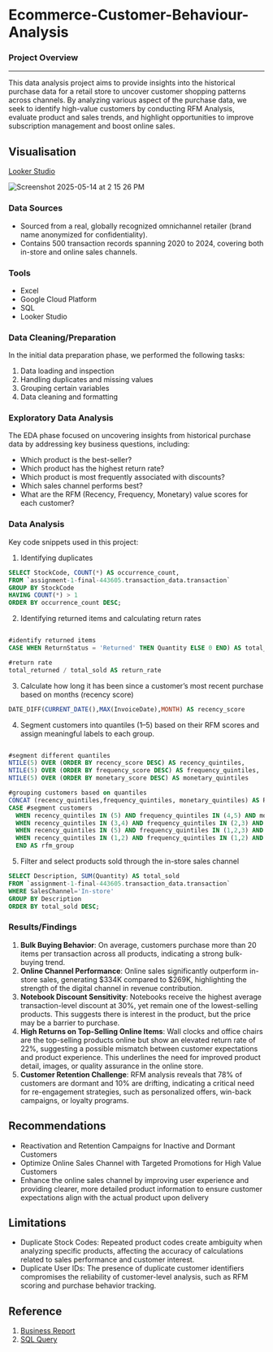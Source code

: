 # Ecommerce-Customer-Behaviour-Analysis


### Project Overview
---

This data analysis project aims to provide insights into the historical purchase data for a retail store to uncover customer shopping patterns across channels. By analyzing various aspect of the purchase data, we seek to identify high-value customers by conducting RFM Analysis, evaluate product and sales trends, and highlight opportunities to improve subscription management and boost online sales.

## Visualisation

[Looker Studio](https://lookerstudio.google.com/s/nX3B7URnLqY)


![Screenshot 2025-05-14 at 2 15 26 PM](https://github.com/user-attachments/assets/f89354d2-8353-47b1-b57c-6b3c60456cac)


### Data Sources 

- Sourced from a real, globally recognized omnichannel retailer (brand name anonymized for confidentiality).
- Contains 500 transaction records spanning 2020 to 2024, covering both in-store and online sales channels.

### Tools
- Excel
- Google Cloud Platform
- SQL
- Looker Studio

### Data Cleaning/Preparation

In the initial data preparation phase, we performed the following tasks:
1. Data loading and inspection
2. Handling duplicates and missing values
3. Grouping certain variables
4. Data cleaning and formatting

### Exploratory Data Analysis
The EDA phase focused on uncovering insights from historical purchase data by addressing key business questions, including:
- Which product is the best-seller?
- Which product has the highest return rate?
- Which product is most frequently associated with discounts?
- Which sales channel performs best?
- What are the RFM (Recency, Frequency, Monetary) value scores for each customer?

### Data Analysis
Key code snippets used in this project:

1. Identifying duplicates

```sql
SELECT StockCode, COUNT(*) AS occurrence_count, 
FROM `assignment-1-final-443605.transaction_data.transaction`
GROUP BY StockCode
HAVING COUNT(*) > 1
ORDER BY occurrence_count DESC;
```

2. Identifying returned items and calculating return rates 
```sql

#identify returned items
CASE WHEN ReturnStatus = 'Returned' THEN Quantity ELSE 0 END) AS total_returned

#return rate
total_returned / total_sold AS return_rate
```

3. Calculate how long it has been since a customer’s most recent purchase based on months (recency score)

```sql
DATE_DIFF(CURRENT_DATE(),MAX(InvoiceDate),MONTH) AS recency_score
```
4. Segment customers into quantiles (1–5) based on their RFM scores and assign meaningful labels to each group.
```sql

#segment different quantiles
NTILE(5) OVER (ORDER BY recency_score DESC) AS recency_quintiles, 
NTILE(5) OVER (ORDER BY frequency_score DESC) AS frequency_quintiles,
NTILE(5) OVER (ORDER BY monetary_score DESC) AS monetary_quintiles

#grouping customers based on quantiles
CONCAT (recency_quintiles,frequency_quintiles, monetary_quintiles) AS RFM_cell,
CASE #segment customers
  WHEN recency_quintiles IN (5) AND frequency_quintiles IN (4,5) AND monetary_quintiles IN (3,4,5) THEN 'VIPs'
  WHEN recency_quintiles IN (3,4) AND frequency_quintiles IN (2,3) AND monetary_quintiles IN (4,5) THEN 'Silent VIPs'
  WHEN recency_quintiles IN (5) AND frequency_quintiles IN (1,2,3) AND monetary_quintiles IN (4,5) THEN 'Promising Newbies'
  WHEN recency_quintiles IN (1,2) AND frequency_quintiles IN (1,2) AND monetary_quintiles IN (3,4,5) THEN 'Drifting Customers' ELSE 'Dormant Customers'
  END AS rfm_group
```
5. Filter and select products sold through the in-store sales channel

```sql
SELECT Description, SUM(Quantity) AS total_sold
FROM `assignment-1-final-443605.transaction_data.transaction`
WHERE SalesChannel='In-store'
GROUP BY Description
ORDER BY total_sold DESC;
```

### Results/Findings
1. **Bulk Buying Behavior**: On average, customers purchase more than 20 items per transaction across all products, indicating a strong bulk-buying trend.
2. **Online Channel Performance**: Online sales significantly outperform in-store sales, generating $334K compared to $269K, highlighting the strength of the digital channel in revenue contribution.
3. **Notebook Discount Sensitivity**: Notebooks receive the highest average transaction-level discount at 30%, yet remain one of the lowest-selling products. This suggests there is interest in the product, but the price may be a barrier to purchase.
4. **High Returns on Top-Selling Online Items**: Wall clocks and office chairs are the top-selling products online but show an elevated return rate of 22%, suggesting a possible mismatch between customer expectations and product experience. This underlines the need for improved product detail, images, or quality assurance in the online store.
5. **Customer Retention Challenge**: RFM analysis reveals that 78% of customers are dormant and 10% are drifting, indicating a critical need for re-engagement strategies, such as personalized offers, win-back campaigns, or loyalty programs.

## Recommendations
- Reactivation and Retention Campaigns for Inactive and Dormant Customers
- Optimize Online Sales Channel with Targeted Promotions for High Value Customers
- Enhance the online sales channel by improving user experience and providing clearer, more detailed product information to ensure customer expectations align with the actual product upon delivery

## Limitations
- Duplicate Stock Codes: Repeated product codes create ambiguity when analyzing specific products, affecting the accuracy of calculations related to sales performance and customer interest.
- Duplicate User IDs: The presence of duplicate customer identifiers compromises the reliability of customer-level analysis, such as RFM scoring and purchase behavior tracking.

## Reference
1. [Business Report](https://drive.google.com/file/d/10lH3q07kpEWSdL3VvsxR29en_GOl2Qqj/view?usp=drive_link)
2. [SQL Query](https://docs.google.com/document/d/1fLBpubdZlqBzh4BLcnPkSoa8u3Da7yLr/edit?usp=drive_link&ouid=105505531963600591665&rtpof=true&sd=true)












